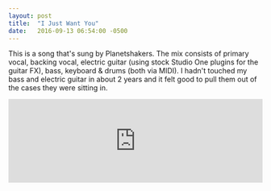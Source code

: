 ```yaml
---
layout: post
title:  "I Just Want You"
date:   2016-09-13 06:54:00 -0500
---
```


This is a song that's sung by Planetshakers.  The mix consists of primary vocal, backing vocal, electric guitar (using stock Studio One plugins for the guitar FX), bass, keyboard & drums (both via MIDI).  I hadn't touched my bass and electric guitar in about 2 years and it felt good to pull them out of the cases they were sitting in.

<iframe width="100%" height="166" scrolling="no" frameborder="no" src="https://w.soundcloud.com/player/?url=https%3A//api.soundcloud.com/tracks/284591822&amp;color=ff5500&amp;auto_play=false&amp;hide_related=false&amp;show_comments=true&amp;show_user=true&amp;show_reposts=false"></iframe>